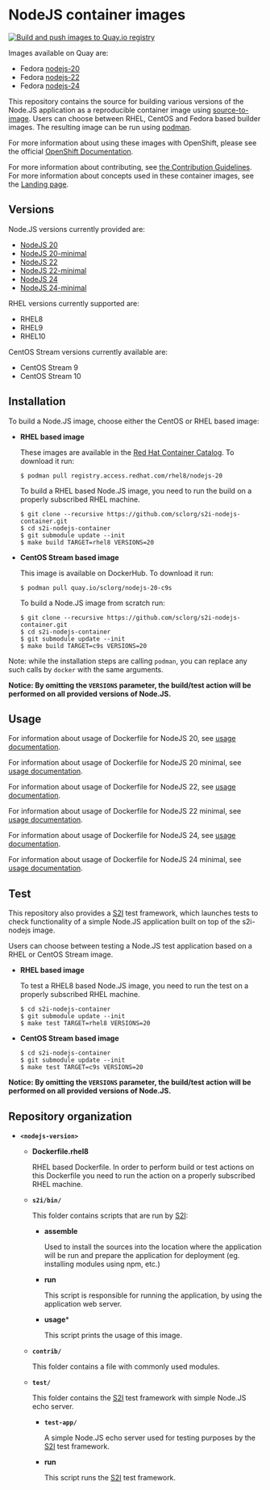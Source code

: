 NodeJS container images
====================

[![Build and push images to Quay.io registry](https://github.com/sclorg/s2i-nodejs-container/actions/workflows/build-and-push.yml/badge.svg)](https://github.com/sclorg/s2i-nodejs-container/actions/workflows/build-and-push.yml)

Images available on Quay are:
* Fedora [nodejs-20](https://quay.io/repository/fedora/nodejs-20)
* Fedora [nodejs-22](https://quay.io/repository/fedora/nodejs-22)
* Fedora [nodejs-24](https://quay.io/repository/fedora/nodejs-24)

This repository contains the source for building various versions of
the Node.JS application as a reproducible container image using
[source-to-image](https://github.com/openshift/source-to-image).
Users can choose between RHEL, CentOS and Fedora based builder images.
The resulting image can be run using [podman](https://github.com/containers/libpod).

For more information about using these images with OpenShift, please see the
official [OpenShift Documentation](https://docs.okd.io/latest/using_images/s2i_images/nodejs.html).

For more information about contributing, see
[the Contribution Guidelines](https://github.com/sclorg/welcome/blob/master/contribution.md).
For more information about concepts used in these container images, see the
[Landing page](https://github.com/sclorg/welcome).


Versions
---------------
Node.JS versions currently provided are:
* [NodeJS 20](20)
* [NodeJS 20-minimal](20-minimal)
* [NodeJS 22](22)
* [NodeJS 22-minimal](22-minimal)
* [NodeJS 24](24)
* [NodeJS 24-minimal](24-minimal)

RHEL versions currently supported are:
* RHEL8
* RHEL9
* RHEL10

CentOS Stream versions currently available are:
* CentOS Stream 9
* CentOS Stream 10


Installation
---------------
To build a Node.JS image, choose either the CentOS or RHEL based image:
*  **RHEL based image**

    These images are available in the [Red Hat Container Catalog](https://access.redhat.com/containers/#/registry.access.redhat.com/rhel8/nodejs-20).
    To download it run:

    ```
    $ podman pull registry.access.redhat.com/rhel8/nodejs-20
    ```

    To build a RHEL based Node.JS image, you need to run the build on a properly
    subscribed RHEL machine.

    ```
    $ git clone --recursive https://github.com/sclorg/s2i-nodejs-container.git
    $ cd s2i-nodejs-container
    $ git submodule update --init
    $ make build TARGET=rhel8 VERSIONS=20
    ```

*  **CentOS Stream based image**

    This image is available on DockerHub. To download it run:

    ```
    $ podman pull quay.io/sclorg/nodejs-20-c9s
    ```

    To build a Node.JS image from scratch run:

    ```
    $ git clone --recursive https://github.com/sclorg/s2i-nodejs-container.git
    $ cd s2i-nodejs-container
    $ git submodule update --init
    $ make build TARGET=c9s VERSIONS=20
    ```

Note: while the installation steps are calling `podman`, you can replace any such calls by `docker` with the same arguments.

**Notice: By omitting the `VERSIONS` parameter, the build/test action will be performed
on all provided versions of Node.JS.**


Usage
-----

For information about usage of Dockerfile for NodeJS 20,
see [usage documentation](20/README.md).

For information about usage of Dockerfile for NodeJS 20 minimal,
see [usage documentation](20-minimal/README.md).

For information about usage of Dockerfile for NodeJS 22,
see [usage documentation](22/README.md).

For information about usage of Dockerfile for NodeJS 22 minimal,
see [usage documentation](22-minimal/README.md).

For information about usage of Dockerfile for NodeJS 24,
see [usage documentation](24/README.md).

For information about usage of Dockerfile for NodeJS 24 minimal,
see [usage documentation](24-minimal/README.md).

Test
----
This repository also provides a [S2I](https://github.com/openshift/source-to-image) test framework,
which launches tests to check functionality of a simple Node.JS application built on top of the s2i-nodejs image.

Users can choose between testing a Node.JS test application based on a RHEL or CentOS Stream image.

*  **RHEL based image**

    To test a RHEL8 based Node.JS image, you need to run the test on a properly
    subscribed RHEL machine.

    ```
    $ cd s2i-nodejs-container
    $ git submodule update --init
    $ make test TARGET=rhel8 VERSIONS=20
    ```

*  **CentOS Stream based image**

    ```
    $ cd s2i-nodejs-container
    $ git submodule update --init
    $ make test TARGET=c9s VERSIONS=20
    ```

**Notice: By omitting the `VERSIONS` parameter, the build/test action will be performed
on all provided versions of Node.JS.**


Repository organization
------------------------
* **`<nodejs-version>`**

    * **Dockerfile.rhel8**

        RHEL based Dockerfile. In order to perform build or test actions on this
        Dockerfile you need to run the action on a properly subscribed RHEL machine.

    * **`s2i/bin/`**

        This folder contains scripts that are run by [S2I](https://github.com/openshift/source-to-image):

        *   **assemble**

            Used to install the sources into the location where the application
            will be run and prepare the application for deployment (eg. installing
            modules using npm, etc.)

        *   **run**

            This script is responsible for running the application, by using the
            application web server.

        *   **usage***

            This script prints the usage of this image.

    * **`contrib/`**

        This folder contains a file with commonly used modules.

    * **`test/`**

        This folder contains the [S2I](https://github.com/openshift/source-to-image)
        test framework with simple Node.JS echo server.

        * **`test-app/`**

            A simple Node.JS echo server used for testing purposes by the [S2I](https://github.com/openshift/source-to-image) test framework.

        * **run**

            This script runs the [S2I](https://github.com/openshift/source-to-image) test framework.

